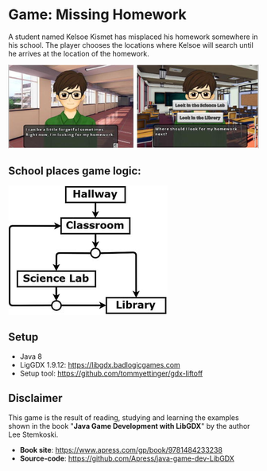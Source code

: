 # Game: Missing Homework

A student named Kelsoe Kismet has misplaced his homework somewhere in his school. The player chooses the locations where Kelsoe will search until he arrives at the location of the homework.

![alt text](missing-homework.png "Missing Homework Game")

## School places game logic:

![alt text](school-places-diagram.jpg "School places diagram")

## Setup

- Java 8
- LigGDX 1.9.12: https://libgdx.badlogicgames.com
- Setup tool: https://github.com/tommyettinger/gdx-liftoff

## Disclaimer

This game is the result of reading, studying and learning the examples shown in the book "**Java Game Development with LibGDX**" by the author Lee Stemkoski.

- **Book site**: https://www.apress.com/gp/book/9781484233238
- **Source-code**: https://github.com/Apress/java-game-dev-LibGDX
